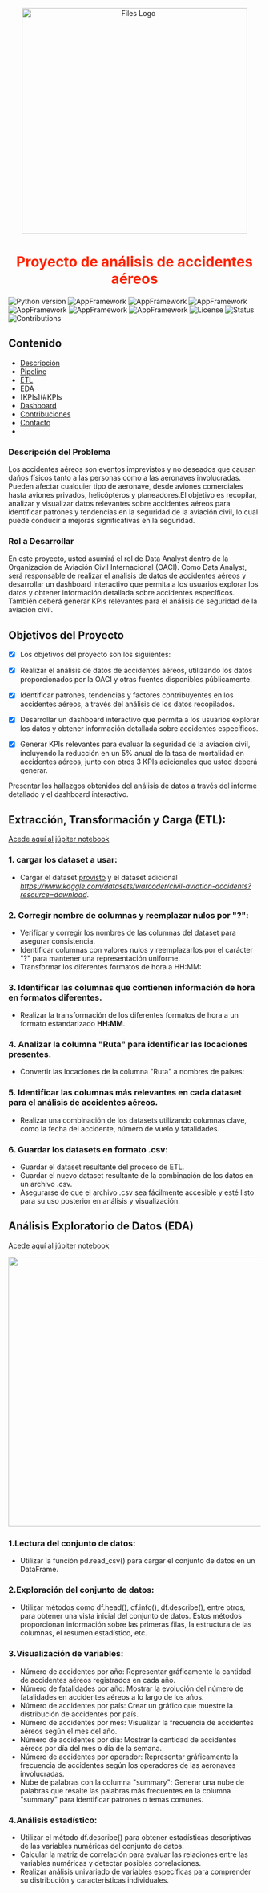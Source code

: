 <p align="center">
  <img alt="Files Logo" src="https://github.com/caozrich/AviationIncidentDashboard/assets/34092193/d0356121-de8c-430f-ba92-bf7fc54616f8" width="450" />
  <h1 align=center style="color: #FF2403">Proyecto de análisis de accidentes aéreos</h1>
</p>

![Python version](https://img.shields.io/badge/Python-3.11.0-lightgrey) ![AppFramework](https://img.shields.io/badge/libs-pandas-blue) ![AppFramework](https://img.shields.io/badge/-streamlit-yellow) ![AppFramework](https://img.shields.io/badge/-matplotlib-red) ![AppFramework](https://img.shields.io/badge/-seaborn-orange) ![AppFramework](https://img.shields.io/badge/-sqlite3-blue) ![AppFramework](https://img.shields.io/badge/-prophet-green) ![License](https://img.shields.io/badge/License-MIT-orange)
![Status](https://img.shields.io/badge/Status-Active-brightgreen) ![Contributions](https://img.shields.io/badge/Contributions-Welcome-green)

## Contenido
- [Descripción](#Descripción)
- [Pipeline](#Pipeline)
- [ETL](#Extracción-Transformación-y-Carga-ETL)
- [EDA](#Análisis-Exploratorio-de-Datos-EDA)
- [KPIs](#KPIs
- [Dashboard](#Dashboard)
- [Contribuciones](#Contribuciones)
- [Contacto](#Contacto)
- 
### Descripción del Problema
Los accidentes aéreos son eventos imprevistos y no deseados que causan daños físicos tanto a las personas como a las aeronaves involucradas. Pueden afectar cualquier tipo de aeronave, desde aviones comerciales hasta aviones privados, helicópteros y planeadores.El objetivo es recopilar, analizar y visualizar datos relevantes sobre accidentes aéreos para identificar patrones y tendencias en la seguridad de la aviación civil, lo cual puede conducir a mejoras significativas en la seguridad.

### Rol a Desarrollar
En este proyecto, usted asumirá el rol de Data Analyst dentro de la Organización de Aviación Civil Internacional (OACI). Como Data Analyst, será responsable de realizar el análisis de datos de accidentes aéreos y desarrollar un dashboard interactivo que permita a los usuarios explorar los datos y obtener información detallada sobre accidentes específicos. También deberá generar KPIs relevantes para el análisis de seguridad de la aviación civil.

## Objetivos del Proyecto

- [x]  Los objetivos del proyecto son los siguientes:

- [x] Realizar el análisis de datos de accidentes aéreos, utilizando los datos proporcionados por la OACI y otras fuentes disponibles públicamente.

- [x] Identificar patrones, tendencias y factores contribuyentes en los accidentes aéreos, a través del análisis de los datos recopilados.

- [x] Desarrollar un dashboard interactivo que permita a los usuarios explorar los datos y obtener información detallada sobre accidentes específicos.

- [x] Generar KPIs relevantes para evaluar la seguridad de la aviación civil, incluyendo la reducción en un 5% anual de la tasa de mortalidad en accidentes aéreos, junto con otros 3 KPIs adicionales que usted deberá generar.

Presentar los hallazgos obtenidos del análisis de datos a través del informe detallado y el dashboard interactivo.

## Extracción, Transformación y Carga (ETL):

[Acede aquí al júpiter notebook](https://github.com/caozrich/AviationIncidentDashboard/blob/main/ETL.ipynb)

### 1. cargar los dataset a usar:
- Cargar el dataset [provisto](https://github.com/caozrich/AviationIncidentDashboard/blob/main/data/AccidentesAviones.csv)  y el   dataset adicional _https://www.kaggle.com/datasets/warcoder/civil-aviation-accidents?resource=download_.

### 2. Corregir nombre de columnas y reemplazar nulos por "?":
- Verificar y corregir los nombres de las columnas del dataset para asegurar consistencia.
- Identificar columnas con valores nulos y reemplazarlos por el carácter "?" para mantener una representación uniforme.
- Transformar los diferentes formatos de hora a HH:MM:

### 3. Identificar las columnas que contienen información de hora en formatos diferentes.
- Realizar la transformación de los diferentes formatos de hora a un formato estandarizado **HH:MM**.

### 4. Analizar la columna "Ruta" para identificar las locaciones presentes.
- Convertir las locaciones de la columna "Ruta" a nombres de países:

### 5. Identificar las columnas más relevantes en cada dataset para el análisis de accidentes aéreos.
- Realizar una combinación de los datasets utilizando columnas clave, como la fecha del accidente, número de vuelo y fatalidades.

### 6. Guardar los datasets en formato .csv:
- Guardar el dataset resultante del proceso de ETL.
- Guardar el nuevo dataset resultante de la combinación de los datos en un archivo .csv.
- Asegurarse de que el archivo .csv sea fácilmente accesible y esté listo para su uso posterior en análisis y visualización.

## Análisis Exploratorio de Datos (EDA)
[Acede aquí al júpiter notebook](https://github.com/caozrich/AviationIncidentDashboard/blob/main/EDA.ipynb)

<img src="https://github.com/caozrich/AviationIncidentDashboard/assets/34092193/abe6f226-dffe-4126-9718-8263dc71c251" width="800" height="538"/>

### 1.Lectura del conjunto de datos:
- Utilizar la función pd.read_csv() para cargar el conjunto de datos en un DataFrame. 

### 2.Exploración del conjunto de datos:
- Utilizar métodos como df.head(), df.info(), df.describe(), entre otros, para obtener una vista inicial del conjunto de datos. Estos métodos proporcionan información sobre las primeras filas, la estructura de las columnas, el resumen estadístico, etc.

### 3.Visualización de variables:
- Número de accidentes por año: Representar gráficamente la cantidad de accidentes aéreos registrados en cada año.
- Número de fatalidades por año: Mostrar la evolución del número de fatalidades en accidentes aéreos a lo largo de los años.
- Número de accidentes por país: Crear un gráfico que muestre la distribución de accidentes por país.
- Número de accidentes por mes: Visualizar la frecuencia de accidentes aéreos según el mes del año.
- Número de accidentes por día: Mostrar la cantidad de accidentes aéreos por día del mes o día de la semana.
- Número de accidentes por operador: Representar gráficamente la frecuencia de accidentes según los operadores de las aeronaves involucradas.
- Nube de palabras con la columna "summary": Generar una nube de palabras que resalte las palabras más frecuentes en la columna "summary" para identificar patrones o temas comunes.

### 4.Análisis estadístico:
- Utilizar el método df.describe() para obtener estadísticas descriptivas de las variables numéricas del conjunto de datos.
- Calcular la matriz de correlación para evaluar las relaciones entre las variables numéricas y detectar posibles correlaciones.
- Realizar análisis univariado de variables específicas para comprender su distribución y características individuales.
